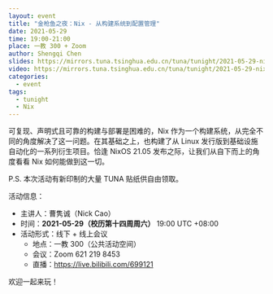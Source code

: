 ```yaml
---
layout: event
title: "金枪鱼之夜：Nix - 从构建系统到配置管理"
date: 2021-05-29
time: 19:00-21:00
place: 一教 300 + Zoom
author: Shengqi Chen
slides: https://mirrors.tuna.tsinghua.edu.cn/tuna/tunight/2021-05-29-nix/slides.pdf
video: https://mirrors.tuna.tsinghua.edu.cn/tuna/tunight/2021-05-29-nix/video.mp4
categories:
  - event
tags:
  - tunight
  - Nix
---
```


可复现、声明式且可靠的构建与部署是困难的，Nix 作为一个构建系统，从完全不同的角度解决了这一问题。在其基础之上，也构建了从 Linux 发行版到基础设施自动化的一系列衍生项目。恰逢 NixOS 21.05 发布之际，让我们从自下而上的角度看看 Nix 如何能做到这一切。

P.S. 本次活动有新印制的大量 TUNA 贴纸供自由领取。

活动信息：

* 主讲人：曹隽诚（Nick Cao）
* 时间：**2021-05-29（校历第十四周周六）** 19:00 UTC +08:00
* 活动形式：线下 + 线上会议
  * 地点：一教 300（公共活动空间）
  * 会议：Zoom 621 219 8453
  * 直播：<https://live.bilibili.com/699121>

欢迎一起来玩！
